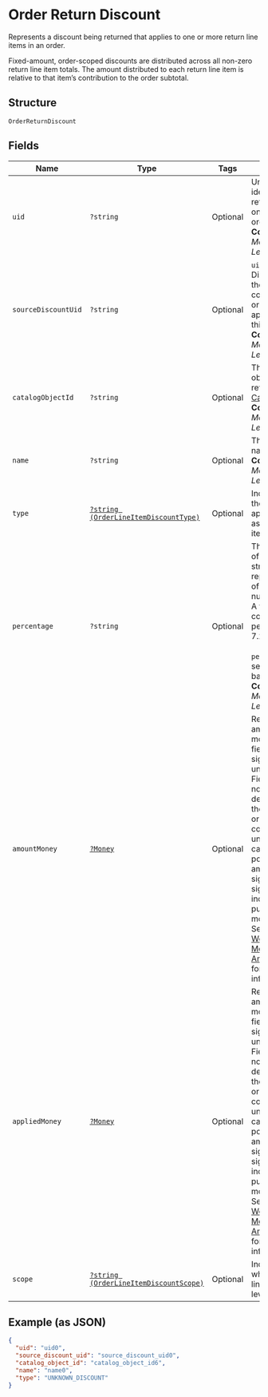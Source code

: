 
# Order Return Discount

Represents a discount being returned that applies to one or more return line items in an
order.

Fixed-amount, order-scoped discounts are distributed across all non-zero return line item totals.
The amount distributed to each return line item is relative to that item’s contribution to the
order subtotal.

## Structure

`OrderReturnDiscount`

## Fields

| Name | Type | Tags | Description | Getter | Setter |
|  --- | --- | --- | --- | --- | --- |
| `uid` | `?string` | Optional | Unique ID that identifies the return discount only within this order.<br>**Constraints**: *Maximum Length*: `60` | getUid(): ?string | setUid(?string uid): void |
| `sourceDiscountUid` | `?string` | Optional | `uid` of the Discount from the Order which contains the original application of this discount.<br>**Constraints**: *Maximum Length*: `60` | getSourceDiscountUid(): ?string | setSourceDiscountUid(?string sourceDiscountUid): void |
| `catalogObjectId` | `?string` | Optional | The catalog object id referencing [CatalogDiscount](/doc/models/catalog-discount.md).<br>**Constraints**: *Maximum Length*: `192` | getCatalogObjectId(): ?string | setCatalogObjectId(?string catalogObjectId): void |
| `name` | `?string` | Optional | The discount's name.<br>**Constraints**: *Maximum Length*: `255` | getName(): ?string | setName(?string name): void |
| `type` | [`?string (OrderLineItemDiscountType)`](/doc/models/order-line-item-discount-type.md) | Optional | Indicates how the discount is applied to the associated line item or order. | getType(): ?string | setType(?string type): void |
| `percentage` | `?string` | Optional | The percentage of the tax, as a string representation of a decimal number.<br>A value of `7.25` corresponds to a percentage of 7.25%.<br><br>`percentage` is not set for amount-based discounts.<br>**Constraints**: *Maximum Length*: `10` | getPercentage(): ?string | setPercentage(?string percentage): void |
| `amountMoney` | [`?Money`](/doc/models/money.md) | Optional | Represents an amount of money. `Money` fields can be signed or unsigned.<br>Fields that do not explicitly define whether they are signed or unsigned are<br>considered unsigned and can only hold positive amounts. For signed fields, the<br>sign of the value indicates the purpose of the money transfer. See<br>[Working with Monetary Amounts](https://developer.squareup.com/docs/build-basics/working-with-monetary-amounts)<br>for more information. | getAmountMoney(): ?Money | setAmountMoney(?Money amountMoney): void |
| `appliedMoney` | [`?Money`](/doc/models/money.md) | Optional | Represents an amount of money. `Money` fields can be signed or unsigned.<br>Fields that do not explicitly define whether they are signed or unsigned are<br>considered unsigned and can only hold positive amounts. For signed fields, the<br>sign of the value indicates the purpose of the money transfer. See<br>[Working with Monetary Amounts](https://developer.squareup.com/docs/build-basics/working-with-monetary-amounts)<br>for more information. | getAppliedMoney(): ?Money | setAppliedMoney(?Money appliedMoney): void |
| `scope` | [`?string (OrderLineItemDiscountScope)`](/doc/models/order-line-item-discount-scope.md) | Optional | Indicates whether this is a line item or order level discount. | getScope(): ?string | setScope(?string scope): void |

## Example (as JSON)

```json
{
  "uid": "uid0",
  "source_discount_uid": "source_discount_uid0",
  "catalog_object_id": "catalog_object_id6",
  "name": "name0",
  "type": "UNKNOWN_DISCOUNT"
}
```


